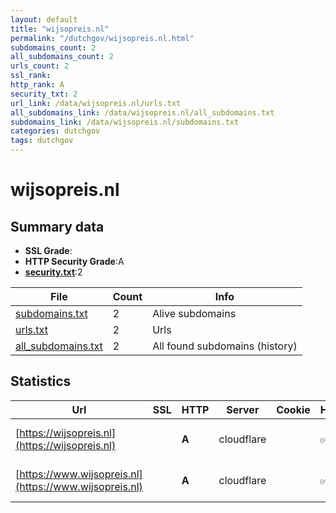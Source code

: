 ```yaml
---
layout: default
title: "wijsopreis.nl"
permalink: "/dutchgov/wijsopreis.nl.html"
subdomains_count: 2
all_subdomains_count: 2
urls_count: 2
ssl_rank: 
http_rank: A
security_txt: 2
url_link: /data/wijsopreis.nl/urls.txt
all_subdomains_link: /data/wijsopreis.nl/all_subdomains.txt
subdomains_link: /data/wijsopreis.nl/subdomains.txt
categories: dutchgov
tags: dutchgov
---
```



# wijsopreis.nl
## Summary data


 - **SSL Grade**:
 - **HTTP Security Grade**:A
 - **[security.txt](https://www.digitaleoverheid.nl/nieuws/standaard-security-txt-nu-verplicht-voor-overheid/)**:2


| File       | Count | Info |
|------------|-------|------|
|[subdomains.txt](/DutchGovScope/data/wijsopreis.nl/subdomains.txt)|2|Alive subdomains|
|[urls.txt](/DutchGovScope/data/wijsopreis.nl/urls.txt)|2|Urls|
|[all_subdomains.txt](/DutchGovScope/data/wijsopreis.nl/all_subdomains.txt)|2|All found subdomains (history)|


## Statistics


| Url | SSL | HTTP | Server | Cookie | HSTS | CORS | CTO | CSP | XFO | XXP | RP |FP| Tech |Title |
|--------|-------|-------|------|------|------|------|------|------|------|------|------|------|------|------|
|[https://wijsopreis.nl](https://wijsopreis.nl)| | **A**|cloudflare| |:white_check_mark: | | | :white_check_mark:| :white_check_mark: | | :white_check_mark: | |Cloudflare HSTS|301 Moved Perman...|
|[https://www.wijsopreis.nl](https://www.wijsopreis.nl)| | **A**|cloudflare| |:white_check_mark: | | | :white_check_mark:| :white_check_mark: | | :white_check_mark: | |Cloudflare HSTS|301 Moved Perman...|

